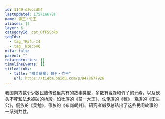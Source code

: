 ```yaml
---
id: 1149-d3vocdh4
lastUpdated: 1757166788
name: 蜂王・竹王
aliases: []
layer: 6
categoryId: cat_OfFSSbRb
tagIds:
  - tag_TRpfu-I4
  - tag__NZec6vQ
nsfw: false
parent: ""
relatedEntries: []
timelineEvents: []
titledLinks:
  - title: "相关链接: 蜂王・竹王"
    url: https://tieba.baidu.com/p/9478677926
---
```


我国南方数个少数民族传说里共有的故事类型，多数有蜜蜂和竹子的元素，以及砍头不死和法术被破的桥段。如壮族的《莫一大王》，仫佬族的《稼》，京族的《田头公》，侗族的《吴勉》，傣族的《布岗朗并》。研究者椴罗总结出了这些民间故事的一系列共性。